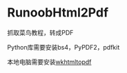 # RunoobHtml2Pdf
抓取菜鸟教程，转成PDF

Python库需要安装bs4，PyPDF2，pdfkit

本地电脑需要安装<a href="https://github.com/wkhtmltopdf/wkhtmltopdf">wkhtmltopdf</a>

